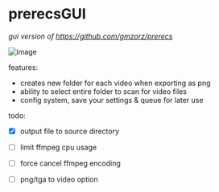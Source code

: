 # prerecsGUI

*gui version of https://github.com/gmzorz/prerecs*

![image](https://user-images.githubusercontent.com/60933760/168450322-cfe5cd47-b6a7-4e99-ae39-c6eb8e277eae.png)

features:
- creates new folder for each video when exporting as png
- ability to select entire folder to scan for video files
- config system, save your settings & queue for later use

todo: 
- [x] output file to source directory
- [ ] limit ffmpeg cpu usage
- [ ] force cancel ffmpeg encoding
- [ ] png/tga to video option


